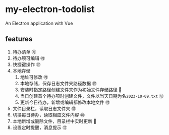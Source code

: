 # my-electron-todolist

An Electron application with Vue

## features

1. 待办清单 🉑
2. 待办项可编辑 🉑
3. 快捷键操作 🉑
4. 本地存储
   1. 地址可修改 🉑
   2. 本地存储，保存日志文件夹路径数据 🉑
   3. 安装时指定路径创建文件夹作为初始文件存储路径 🚫
   4. 当日创建首个待办项时创建文件，文件以当天日期为名`2023-10-09.txt` 🉑
   5. 更新今日待办，新增或编辑都修改本地文件 🉑
5. 文件目录栏，读取日志文件夹 🉑
6. 切换每日待办，读取相应文件内容 🉑
7. 本地新增或删除文件，目录栏中实时更新 🚫
8. 设置定时提醒，消息提示 🉑
